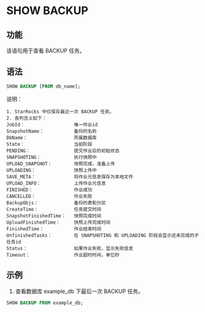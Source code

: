 # SHOW BACKUP

## 功能

该语句用于查看 BACKUP 任务。

## 语法

```sql
SHOW BACKUP [FROM db_name];
```

说明：

```plain text
1. StarRocks 中仅保存最近一次 BACKUP 任务。
2. 各列含义如下：
JobId：                  唯一作业id
SnapshotName：           备份的名称
DbName：                 所属数据库
State：                  当前阶段
PENDING：                提交作业后的初始状态
SNAPSHOTING：            执行快照中
UPLOAD_SNAPSHOT：        快照完成，准备上传
UPLOADING：              快照上传中
SAVE_META：              将作业元信息保存为本地文件
UPLOAD_INFO：            上传作业元信息
FINISHED：               作业成功
CANCELLED：              作业失败
BackupObjs：             备份的表和分区
CreateTime：             任务提交时间
SnapshotFinishedTime：   快照完成时间
UploadFinishedTime：     快照上传完成时间
FinishedTime：           作业结束时间
UnfinishedTasks：        在 SNAPSHOTING 和 UPLOADING 阶段会显示还未完成的子任务id
Status：                 如果作业失败，显示失败信息
Timeout：                作业超时时间，单位秒
```

## 示例

1. 查看数据库 example_db 下最后一次 BACKUP 任务。

```sql
SHOW BACKUP FROM example_db;
```
